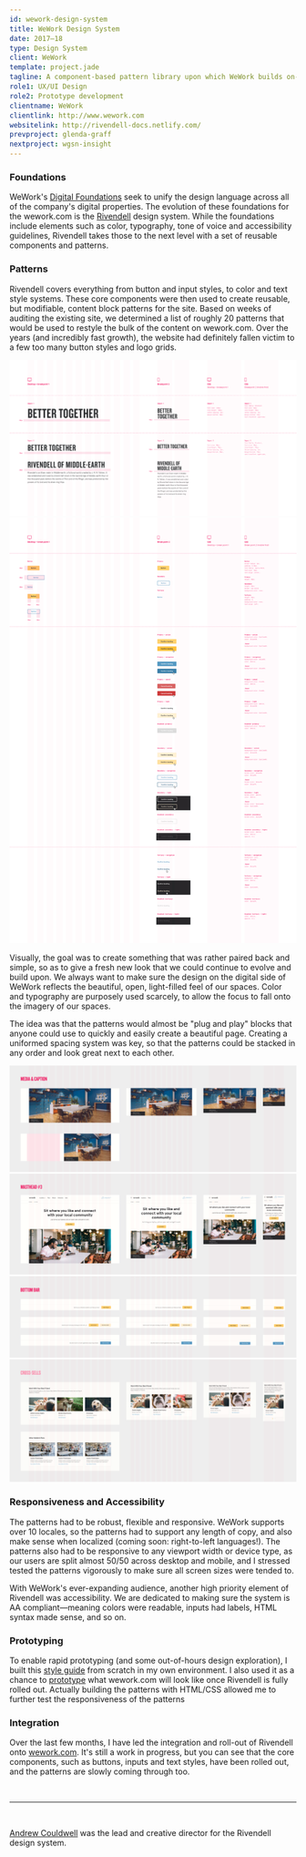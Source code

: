 ```yaml
---
id: wework-design-system
title: WeWork Design System
date: 2017–18
type: Design System
client: WeWork
template: project.jade
tagline: A component-based pattern library upon which WeWork builds on-brand, accessible and consistent products that embody our digital brand guidelines.
role1: UX/UI Design
role2: Prototype development
clientname: WeWork
clientlink: http://www.wework.com
websitelink: http://rivendell-docs.netlify.com/
prevproject: glenda-graff
nextproject: wgsn-insight
---
```


### Foundations

WeWork's <a href="http://digital-foundations.netlify.com/" target="_blank" class="link-highlight">Digital Foundations</a> seek to unify the design language across all of the company's digital properties. The evolution of these foundations for the wework.com is the <a href="http://rivendell-docs.netlify.com/" target="_blank" class="link-highlight">Rivendell</a> design system. While the foundations include elements such as color, typography, tone of voice and accessibility guidelines, Rivendell takes those to the next level with a set of reusable components and patterns.

### Patterns

Rivendell covers everything from button and input styles, to color and text style systems. These core components were then used to create reusable, but modifiable, content block patterns for the site. Based on weeks of auditing the existing site, we determined a list of roughly 20 patterns that would be used to restyle the bulk of the content on wework.com. Over the years (and incredibly fast growth), the website had definitely fallen victim to a few too many button styles and logo grids.

![Impact Title Styles](foundations-text-title-impact.png "Impact Title Styles")
![Button Styles](components-buttons.png "Button Styles")

Visually, the goal was to create something that was rather paired back and simple, so as to give a fresh new look that we could continue to evolve and build upon. We always want to make sure the design on the digital side of WeWork reflects the beautiful, open, light-filled feel of our spaces. Color and typography are purposely used scarcely, to allow the focus to fall onto the imagery of our spaces.

The idea was that the patterns would almost be "plug and play" blocks that anyone could use to quickly and easily create a beautiful page. Creating a uniformed spacing system was key, so that the patterns could be stacked in any order and look great next to each other.

![Media & Caption](media-caption.png "Media & Caption")
![Masthead #3](masthead-3.png "Masthead #3")
![Sticky Bottom Bar](bottom-bar.png "Sticky Bottom Bar")
![Cross Sells](cross-sells.png "Cross Sells")

### Responsiveness and Accessibility

The patterns had to be robust, flexible and responsive. WeWork supports over 10 locales, so the patterns had to support any length of copy, and also make sense when localized (coming soon: right-to-left languages!). The patterns also had to be responsive to any viewport width or device type, as our users are split almost 50/50 across desktop and mobile, and I stressed tested the patterns vigorously to make sure all screen sizes were tended to. 

With WeWork's ever-expanding audience, another high priority element of Rivendell was accessibility. We are dedicated to making sure the system is AA compliant—meaning colors were readable, inputs had labels, HTML syntax made sense, and so on.

### Prototyping

To enable rapid prototyping (and some out-of-hours design exploration), I built this <a href="http://ww-styleguide.amelia-lewis.com/style-guide" target="_blank" class="link-highlight">style guide</a> from scratch in my own environment. I also used it as a chance to <a href="http://ww-styleguide.amelia-lewis.com/" target="_blank" class="link-highlight">prototype</a> what wework.com will look like once Rivendell is fully rolled out. Actually building the patterns with HTML/CSS allowed me to further test the responsiveness of the patterns

### Integration

Over the last few months, I have led the integration and roll-out of Rivendell onto <a href="https://www.wework.com/" target="_blank" class="link-highlight">wework.com</a>. It's still a work in progress, but you can see that the core components, such as buttons, inputs and text styles, have been rolled out, and the patterns are slowly coming through too.


<br />

---

<br />

<a href="http://roomfive.net/" target="_blank" class="link-highlight">Andrew Couldwell</a> was the lead and creative director for the Rivendell design system.